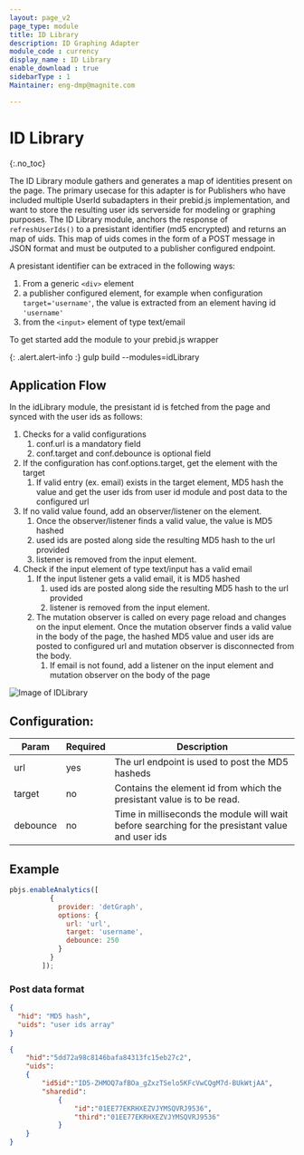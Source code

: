 ```yaml
---
layout: page_v2
page_type: module
title: ID Library
description: ID Graphing Adapter
module_code : currency
display_name : ID Library
enable_download : true
sidebarType : 1
Maintainer: eng-dmp@magnite.com

---
```



# ID Library
{:.no_toc}

The ID Library module gathers and generates a map of identities present on the page.  The primary usecase for this adapter is for Publishers who have included multiple UserId subadapters in their prebid.js implementation, and want to store the resulting user ids serverside for modeling or graphing purposes.  The ID Library module, anchors the response of `refreshUserIds()` to a presistant identifier (md5 encrypted) and returns an map of uids.  This map of uids comes in the form of a POST message in JSON format and must be outputed to a publisher configured endpoint. 

A presistant identifier can be extraced in the following ways:

1. From a generic `<div>` element
2. a publisher configured element, for example when configuration `target='username'`, the value is extracted from an element having id `'username'`
3. from the `<input>` element of type text/email

To get started add the module to your prebid.js wrapper 


{: .alert.alert-info :}
gulp build --modules=idLibrary


## Application Flow

In the idLibrary module, the presistant id is fetched from the page and synced with the user ids as follows:

1. Checks for a valid configurations
   1. conf.url is a mandatory field
   1. conf.target and conf.debounce is optional field
1. If the configuration has conf.options.target, get the element with the target
   1. If valid entry (ex. email) exists in the target element, MD5 hash the value and get the user ids from user id module and post data to the configured url
1. If no valid value found, add an observer/listener on the element.
   1. Once the observer/listener finds a valid value, the value is MD5 hashed
   1. used ids are posted along side the resulting MD5 hash to the url provided
   1. listener is removed from the input element.
1. Check if the input element of type text/input has a valid email
   1. If the input listener gets a valid email, it is MD5 hashed 
      1. used ids are posted along side the resulting MD5 hash to the url provided
      1. listener is removed from the input element.
   1. The mutation observer is called on every page reload and changes on the input element. Once the mutation observer finds a valid value in the body of the page, the hashed MD5 value and user ids are posted to configured url and mutation observer is disconnected from the body.
      1. If email is not found, add a listener on the input element and mutation observer on the body of the page
  
![Image of IDLibrary](/assets/images/dev-docs/IDlib.png)

## Configuration:

| Param  | Required | Description |
| --- | --- | --- |
| url | yes | The url endpoint is used to post the MD5 hasheds|
| target | no | Contains the element id from which the presistant value is to be read.|
| debounce | no | Time in milliseconds the module will wait before searching for the presistant value and user ids|

## Example

```javascript
pbjs.enableAnalytics([
          {
            provider: 'detGraph',
            options: {
              url: 'url',
              target: 'username',
			  debounce: 250 
            }
          }
        ]);
```

### Post data format

```json
{
  "hid": "MD5 hash",
  "uids": "user ids array"
}
```

```json
{
	"hid":"5dd72a98c8146bafa84313fc15eb27c2",
	"uids":
	{
		"id5id":"ID5-ZHMOQ7afBOa_gZxzTSelo5KFcVwCQgM7d-BUkWtjAA",
		"sharedid":
			{
				"id":"01EE77EKRHXEZVJYMSQVRJ9536",
				"third":"01EE77EKRHXEZVJYMSQVRJ9536"
			}
	}
}
```
